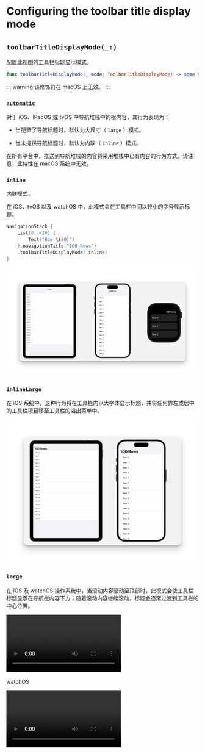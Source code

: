 # Configuring the toolbar title display mode

## `toolbarTitleDisplayMode(_:)`


配置此视图的工具栏标题显示模式。

```swift
func toolbarTitleDisplayMode(_ mode: ToolbarTitleDisplayMode) -> some View
```


::: warning
该修饰符在 macOS 上无效。
:::

### `automatic`

对于 iOS、iPadOS 或 tvOS 中导航堆栈中的根内容，其行为表现为：

- 当配置了导航标题时，默认为大尺寸（ `large` ）模式。
    
- 当未提供导航标题时，默认为内联（ `inline` ）模式。

在所有平台中，推送到导航堆栈的内容将采用堆栈中已有内容的行为方式。请注意，此特性在 macOS 系统中无效。


### `inline`

内联模式。

在 iOS、tvOS 以及 watchOS 中，此模式会在工具栏中间以较小的字号显示标题。

```swift
NavigationStack {
    List(0..<20) {
        Text("Row \($0)")
    }.navigationTitle("100 Rows")
    .toolbarTitleDisplayMode(.inline)
}
```

![ToolbarTitleDisplayModeInline](../../images/ToolbarTitleDisplayModeInline.png)


### `inlineLarge`

在 iOS 系统中，这种行为将在工具栏内以大字体显示标题，并将任何靠左或居中的工具栏项目移至工具栏的溢出菜单中。

![ToolbarTitleDisplayModeInlineLarge](../../images/ToolbarTitleDisplayModeInlineLarge.png)


### `large`

在 iOS 及 watchOS 操作系统中，当滚动内容滚动至顶部时，此模式会使工具栏标题显示在导航栏内容下方；随着滚动内容继续滚动，标题会逐渐过渡到工具栏的中心位置。

<video src="../../video/ToolbarTitleDisplayModeLarge.mp4" controls="controls"></video>


watchOS

<video src="../../video/ToolbarTitleDisplayModeWatchOSLarge.mp4" controls="controls"></video>

